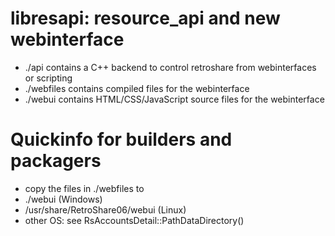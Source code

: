 libresapi: resource_api and new webinterface
============================================

* ./api contains a C++ backend to control retroshare from webinterfaces or scripting
* ./webfiles contains compiled files for the webinterface
* ./webui contains HTML/CSS/JavaScript source files for the webinterface

Quickinfo for builders and packagers
====================================

* copy the files in ./webfiles to
* ./webui (Windows)
* /usr/share/RetroShare06/webui (Linux)
* other OS: see RsAccountsDetail::PathDataDirectory()